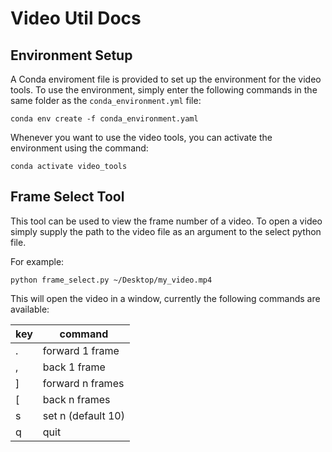 # Video Util Docs

## Environment Setup
A Conda enviroment file is provided to set up the environment for the video tools. To use the environment, simply enter the following commands in the same folder as the `conda_environment.yml` file:

```
conda env create -f conda_environment.yaml
```

Whenever you want to use the video tools, you can activate the environment using the command:

```
conda activate video_tools
```

## Frame Select Tool
This tool can be used to view the frame number of a video. To open a video simply supply the path to the video file as an argument to the select python file.

For example:
```
python frame_select.py ~/Desktop/my_video.mp4
```

This will open the video in a window, currently the following commands are available:

| key | command            |
|-----|--------------------|
| .   | forward 1 frame    |
| ,   | back 1 frame       |
| ]   | forward n frames   |
| [   | back n frames      |
| s   | set n (default 10) |
| q   | quit               |